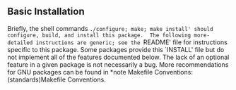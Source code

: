 Basic Installation
------------------

   Briefly, the shell commands `./configure; make; make install' should
configure, build, and install this package.  The following
more-detailed instructions are generic; see the `README' file for
instructions specific to this package.  Some packages provide this
`INSTALL' file but do not implement all of the features documented
below.  The lack of an optional feature in a given package is not
necessarily a bug.  More recommendations for GNU packages can be found
in *note Makefile Conventions: (standards)Makefile Conventions.
